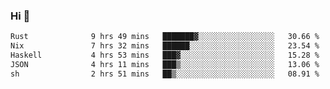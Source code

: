 ### Hi 👋

<!--START_SECTION:waka-->

```txt
Rust              9 hrs 49 mins   ███████▓░░░░░░░░░░░░░░░░░   30.66 %
Nix               7 hrs 32 mins   ██████░░░░░░░░░░░░░░░░░░░   23.54 %
Haskell           4 hrs 53 mins   ███▓░░░░░░░░░░░░░░░░░░░░░   15.28 %
JSON              4 hrs 11 mins   ███▒░░░░░░░░░░░░░░░░░░░░░   13.06 %
sh                2 hrs 51 mins   ██▒░░░░░░░░░░░░░░░░░░░░░░   08.91 %
```

<!--END_SECTION:waka-->
